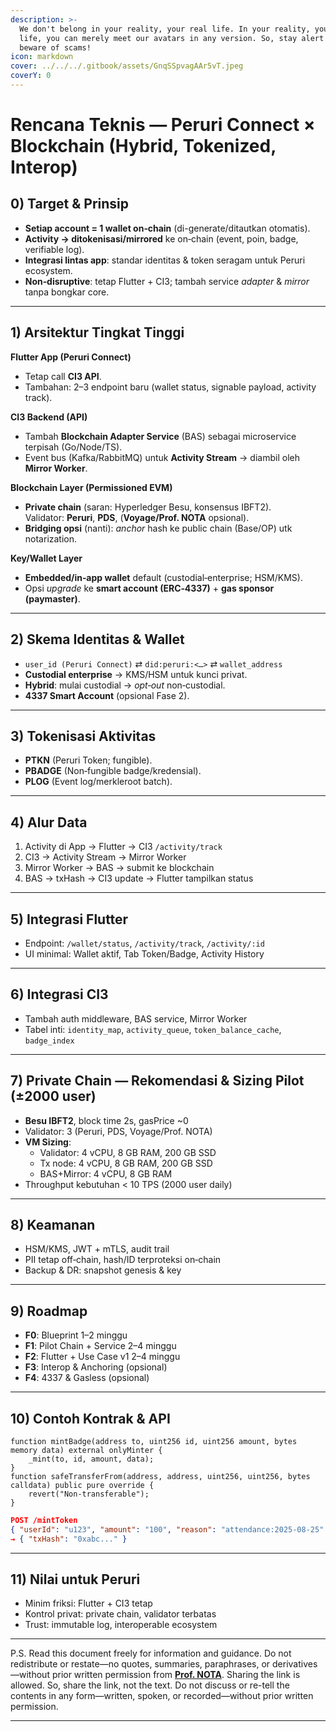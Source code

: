 ```yaml
---
description: >-
  We don't belong in your reality, your real life. In your reality, your real
  life, you can merely meet our avatars in any version. So, stay alert and
  beware of scams!
icon: markdown
cover: ../../../.gitbook/assets/GnqSSpvagAAr5vT.jpeg
coverY: 0
---
```


# Rencana Teknis — Peruri Connect × Blockchain (Hybrid, Tokenized, Interop)

## 0) Target & Prinsip
- **Setiap account = 1 wallet on‑chain** (di-generate/ditautkan otomatis).
- **Activity → ditokenisasi/mirrored** ke on‑chain (event, poin, badge, verifiable log).
- **Integrasi lintas app**: standar identitas & token seragam untuk Peruri ecosystem.
- **Non‑disruptive**: tetap Flutter + CI3; tambah service _adapter_ & _mirror_ tanpa bongkar core.

---

## 1) Arsitektur Tingkat Tinggi

**Flutter App (Peruri Connect)**
- Tetap call **CI3 API**.
- Tambahan: 2–3 endpoint baru (wallet status, signable payload, activity track).

**CI3 Backend (API)**
- Tambah **Blockchain Adapter Service** (BAS) sebagai microservice terpisah (Go/Node/TS).
- Event bus (Kafka/RabbitMQ) untuk **Activity Stream** → diambil oleh **Mirror Worker**.

**Blockchain Layer (Permissioned EVM)**
- **Private chain** (saran: Hyperledger Besu, konsensus IBFT2).  
  Validator: **Peruri**, **PDS**, (**Voyage/Prof. NOTA** opsional).
- **Bridging opsi** (nanti): _anchor_ hash ke public chain (Base/OP) utk notarization.

**Key/Wallet Layer**
- **Embedded/in‑app wallet** default (custodial‑enterprise; HSM/KMS).  
- Opsi _upgrade_ ke **smart account (ERC‑4337)** + **gas sponsor (paymaster)**.

---

## 2) Skema Identitas & Wallet
- `user_id (Peruri Connect)` ⇄ `did:peruri:<…>` ⇄ `wallet_address`
- **Custodial enterprise** → KMS/HSM untuk kunci privat.
- **Hybrid**: mulai custodial → _opt‑out_ non‑custodial.
- **4337 Smart Account** (opsional Fase 2).

---

## 3) Tokenisasi Aktivitas
- **PTKN** (Peruri Token; fungible).  
- **PBADGE** (Non‑fungible badge/kredensial).  
- **PLOG** (Event log/merkleroot batch).

---

## 4) Alur Data
1. Activity di App → Flutter → CI3 `/activity/track`  
2. CI3 → Activity Stream → Mirror Worker  
3. Mirror Worker → BAS → submit ke blockchain  
4. BAS → txHash → CI3 update → Flutter tampilkan status  

---

## 5) Integrasi Flutter
- Endpoint: `/wallet/status`, `/activity/track`, `/activity/:id`  
- UI minimal: Wallet aktif, Tab Token/Badge, Activity History  

---

## 6) Integrasi CI3
- Tambah auth middleware, BAS service, Mirror Worker  
- Tabel inti: `identity_map`, `activity_queue`, `token_balance_cache`, `badge_index`  

---

## 7) Private Chain — Rekomendasi & Sizing Pilot (±2000 user)
- **Besu IBFT2**, block time 2s, gasPrice ~0  
- Validator: 3 (Peruri, PDS, Voyage/Prof. NOTA)  
- **VM Sizing**:  
  - Validator: 4 vCPU, 8 GB RAM, 200 GB SSD  
  - Tx node: 4 vCPU, 8 GB RAM, 200 GB SSD  
  - BAS+Mirror: 4 vCPU, 8 GB RAM  
- Throughput kebutuhan < 10 TPS (2000 user daily)  

---

## 8) Keamanan
- HSM/KMS, JWT + mTLS, audit trail  
- PII tetap off‑chain, hash/ID terproteksi on‑chain  
- Backup & DR: snapshot genesis & key  

---

## 9) Roadmap
- **F0**: Blueprint 1–2 minggu  
- **F1**: Pilot Chain + Service 2–4 minggu  
- **F2**: Flutter + Use Case v1 2–4 minggu  
- **F3**: Interop & Anchoring (opsional)  
- **F4**: 4337 & Gasless (opsional)  

---

## 10) Contoh Kontrak & API
```solidity
function mintBadge(address to, uint256 id, uint256 amount, bytes memory data) external onlyMinter {
    _mint(to, id, amount, data);
}
function safeTransferFrom(address, address, uint256, uint256, bytes calldata) public pure override {
    revert("Non-transferable");
}
```
```json
POST /mintToken
{ "userId": "u123", "amount": "100", "reason": "attendance:2025-08-25" }
→ { "txHash": "0xabc..." }
```

---

## 11) Nilai untuk Peruri
- Minim friksi: Flutter + CI3 tetap
- Kontrol privat: private chain, validator terbatas
- Trust: immutable log, interoperable ecosystem

---

P.S. Read this document freely for information and guidance. Do not redistribute or restate—no quotes, summaries, paraphrases, or derivatives—without prior written permission from [**Prof. NOTA**](https://nota.endhonesa.com/). Sharing the link is allowed. So, share the link, not the text. Do not discuss or re-tell the contents in any form—written, spoken, or recorded—without prior written permission.

---
